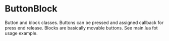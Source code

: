 ButtonBlock
=====

Button and block classes.
Buttons can be pressed and assigned callback for press end release.
Blocks are basically movable buttons.
See main.lua fot usage example.
